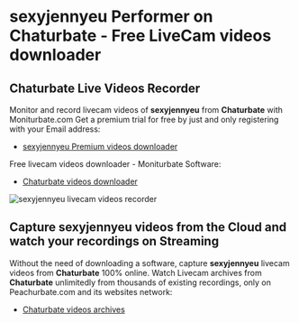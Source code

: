 # sexyjennyeu Performer on Chaturbate - Free LiveCam videos downloader

## Chaturbate Live Videos Recorder

Monitor and record livecam videos of **sexyjennyeu** from **Chaturbate** with Moniturbate.com
Get a premium trial for free by just and only registering with your Email address:
* [sexyjennyeu Premium videos downloader](https://moniturbate.com/request-demo-licence-key.html)

Free livecam videos downloader - Moniturbate Software:
* [Chaturbate videos downloader](https://moniturbate.com/moniturbate-download-software.html)

![sexyjennyeu livecam videos recorder](https://peachurnet.com/templates/moniturbate-software.png)


## Capture sexyjennyeu videos from the Cloud and watch your recordings on Streaming

Without the need of downloading a software, capture **sexyjennyeu** livecam videos from **Chaturbate** 100% online.
Watch Livecam archives from **Chaturbate** unlimitedly from thousands of existing recordings, only on Peachurbate.com and its websites network:
* [Chaturbate videos archives](https://peachurnet.com/)